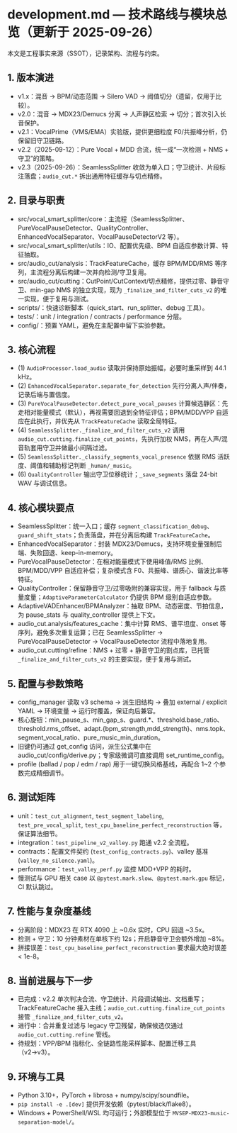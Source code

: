 <!-- File: development.md -->
<!-- AI-SUMMARY: 记录 Vocal Smart Splitter 的架构、流程、测试矩阵与近期演进。 -->

# development.md — 技术路线与模块总览（更新于 2025-09-26）

本文是工程事实来源（SSOT），记录架构、流程与约束。

## 1. 版本演进
- v1.x：混音 -> BPM/动态范围 -> Silero VAD -> 阈值切分（遗留，仅用于比较）。
- v2.0：混音 -> MDX23/Demucs 分离 -> 人声静区检索 -> 切分；首次引入长音保护。
- v2.1：VocalPrime（VMS/EMA）实验版，提供更细粒度 F0/共振峰分析，仍保留旧守卫链路。
- v2.2（2025-09-12）：Pure Vocal + MDD 合流，统一成“一次检测 + NMS + 守卫”的策略。
- v2.3（2025-09-26）：SeamlessSplitter 收敛为单入口；守卫统计、片段标注落盘；`audio_cut.*` 拆出通用特征缓存与切点精修。

## 2. 目录与职责
- src/vocal_smart_splitter/core：主流程（SeamlessSplitter、PureVocalPauseDetector、QualityController、EnhancedVocalSeparator、VocalPauseDetectorV2 等）。
- src/vocal_smart_splitter/utils：IO、配置优先级、BPM 自适应参数计算、特征抽取。
- src/audio_cut/analysis：TrackFeatureCache，缓存 BPM/MDD/RMS 等序列，主流程分离后构建一次并向检测/守卫复用。
- src/audio_cut/cutting：CutPoint/CutContext/切点精修，提供过零、静音守卫、min-gap NMS 的独立实现，现为 `_finalize_and_filter_cuts_v2` 的唯一实现，便于复用与测试。
- scripts/：快速诊断脚本（quick_start、run_splitter、debug 工具）。
- tests/：unit / integration / contracts / performance 分层。
- config/：预置 YAML，避免在主配置中留下实验参数。

## 3. 核心流程
- (1) `AudioProcessor.load_audio` 读取并保持原始振幅，必要时重采样到 44.1 kHz。
- (2) `EnhancedVocalSeparator.separate_for_detection` 先行分离人声/伴奏，记录后端与置信度。
- (3) `PureVocalPauseDetector.detect_pure_vocal_pauses` 计算候选静区：先走相对能量模式（默认），再视需要回退到全特征评估；BPM/MDD/VPP 自适应在此执行，并优先从 `TrackFeatureCache` 读取全局特征。
- (4) `SeamlessSplitter._finalize_and_filter_cuts_v2` 调用 `audio_cut.cutting.finalize_cut_points`，先执行加权 NMS，再在人声/混音轨套用守卫并做最小间隔过滤。
- (5) `SeamlessSplitter._classify_segments_vocal_presence` 依据 RMS 活跃度、阈值和辅助标记判断 `_human/_music`。
- (6) `QualityController` 输出守卫位移统计；`_save_segments` 落盘 24-bit WAV 与调试信息。

## 4. 核心模块要点
- SeamlessSplitter：统一入口；缓存 `segment_classification_debug`、`guard_shift_stats`；负责落盘，并在分离后构建 `TrackFeatureCache`。
- EnhancedVocalSeparator：封装 MDX23/Demucs，支持环境变量强制后端、失败回退、keep-in-memory。
- PureVocalPauseDetector：在相对能量模式下使用峰值/RMS 比例、BPM/MDD/VPP 自适应补偿；复杂模式含 F0、共振峰、谱质心、谐波比率等特征。
- QualityController：保留静音守卫/过零吸附的兼容实现，用于 fallback 与质量度量；`AdaptiveParameterCalculator` 仍提供 BPM 级别自适应参数。
- AdaptiveVADEnhancer/BPMAnalyzer：抽取 BPM、动态密度、节拍信息，为 pause_stats 与 quality_controller 提供上下文。
- audio_cut.analysis/features_cache：集中计算 RMS、谱平坦度、onset 等序列，避免多次重复运算；已在 SeamlessSplitter → PureVocalPauseDetector → VocalPauseDetector 流程中落地复用。
- audio_cut.cutting/refine：NMS + 过零 + 静音守卫的割点库，已托管 `_finalize_and_filter_cuts_v2` 的主要实现，便于复用与测试。

## 5. 配置与参数策略
- config_manager 读取 v3 schema → 派生旧结构 → 叠加 external / explicit YAML → 环境变量 → 运行时覆盖，保证向后兼容。
- 核心旋钮：min_pause_s、min_gap_s、guard.*、threshold.base_ratio、threshold.rms_offset、adapt.{bpm_strength,mdd_strength}、nms.topk、segment_vocal_ratio、pure_music_min_duration。
- 旧键仍可通过 get_config 访问，派生公式集中在 audio_cut/config/derive.py；专家级微调可直接调用 set_runtime_config。
- profile (ballad / pop / edm / rap) 用于一键切换风格基线，再配合 1~2 个参数完成精细调节。

## 6. 测试矩阵
- unit：`test_cut_alignment`, `test_segment_labeling`, `test_pre_vocal_split`, `test_cpu_baseline_perfect_reconstruction` 等，保证算法细节。
- integration：`test_pipeline_v2_valley.py` 跑通 v2.2 全流程。
- contracts：配置文件契约 (`test_config_contracts.py`)、valley 基准 (`valley_no_silence.yaml`)。
- performance：`test_valley_perf.py` 监控 MDD+VPP 的耗时。
- 慢测试与 GPU 相关 case 以 `@pytest.mark.slow`、`@pytest.mark.gpu` 标记，CI 默认跳过。

## 7. 性能与复杂度基线
- 分离阶段：MDX23 在 RTX 4090 上 ~0.6x 实时，CPU 回退 ~3.5x。
- 检测 + 守卫：10 分钟素材在单核下约 12s；开启静音守卫会额外增加 ~8%。
- 拼接误差：`test_cpu_baseline_perfect_reconstruction` 要求最大绝对误差 < 1e-8。

## 8. 当前进展与下一步
- 已完成：v2.2 单次判决合流、守卫统计、片段调试输出、文档重写；TrackFeatureCache 接入主线；`audio_cut.cutting.finalize_cut_points` 接管 `_finalize_and_filter_cuts_v2`。
- 进行中：合并重复过滤与 legacy 守卫残留，确保候选仅通过 `audio_cut.cutting.refine` 管线。
- 待规划：VPP/BPM 指标化、全链路性能采样脚本、配置迁移工具（v2→v3）。

## 9. 环境与工具
- Python 3.10+，PyTorch + librosa + numpy/scipy/soundfile。
- `pip install -e .[dev]` 提供开发依赖（pytest/black/flake8）。
- Windows + PowerShell/WSL 均可运行；外部模型位于 `MVSEP-MDX23-music-separation-model/`。
